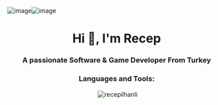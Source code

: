 ![image](https://github.com/recepilhanli/recepilhanli/assets/47000355/6d8f671d-7b8b-41f7-9ea5-b5b3e0405550)![image](https://github.com/recepilhanli/recepilhanli/assets/47000355/3f03bd4e-0154-4494-9df5-8ff316292786)<h1 align="center">Hi 👋, I'm Recep</h1>
<h3 align="center">A passionate Software & Game Developer From Turkey</h3>

<p align="center">
</p>

<h3 align="center">Languages and Tools:</h3>
<p align="center">
  

 
 </p>

<p align="center">&nbsp;<img align="center" src="https://github-readme-stats.vercel.app/api?username=recepilhanli&show_icons=true&locale=en" alt="recepilhanli" /></p>
